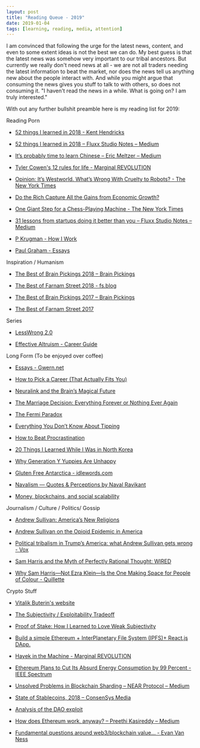```yaml
---
layout: post
title: "Reading Queue - 2019"
date: 2019-01-04
tags: [learning, reading, media, attention]
---
```


I am convinced that following the urge for the latest news, content, and even to some extent ideas is not the best we can do.
My best guess is that the latest news was somehow very important to our tribal ancestors.
But currently we really don't need news at all -
we are not all traders needing the latest information to beat the market, nor does the news tell us anything new about the people interact with.
And while you might argue that consuming the news gives you stuff to talk to with others, so does not consuming it.
"I haven't read the news in a while. What is going on? I am truly interested."

With out any further bullshit preamble here is my reading list for 2019:

Reading Porn

- [52 things I learned in 2018 - Kent Hendricks](https://kenthendricks.com/52-things-i-learned-in-2018/)

- [52 things I learned in 2018 – Fluxx Studio Notes – Medium](https://medium.com/fluxx-studio-notes/52-things-i-learned-in-2018-b07fc110d8e1)

- [It’s probably time to learn Chinese – Eric Meltzer – Medium](https://medium.com/@wheatpond/its-probably-time-to-learn-chinese-63587376c2d2)

- [Tyler Cowen's 12 rules for life - Marginal REVOLUTION](https://marginalrevolution.com/marginalrevolution/2018/01/tyler-cowens-12-rules-life.html)

- [Opinion: It’s Westworld. What’s Wrong With Cruelty to Robots? - The New York Times](https://www.nytimes.com/2018/04/23/opinion/westworld-conscious-robots-morality.html?utm_source=Sam+Harris+Newsletter&utm_campaign=7003ba28a2-EMAIL_CAMPAIGN_2018_04_23&utm_medium=email&utm_term=0_f1c2a2c9db-7003ba28a2-208036197&mc_cid=7003ba28a2&mc_eid=1d6a6e535c)

- [Do the Rich Capture All the Gains from Economic Growth?](https://medium.com/@russroberts/do-the-rich-capture-all-the-gains-from-economic-growth-c96d93101f9c)

- [One Giant Step for a Chess-Playing Machine - The New York Times](https://www.nytimes.com/2018/12/26/science/chess-artificial-intelligence.html)

- [31 lessons from startups doing it better than you – Fluxx Studio Notes – Medium](https://medium.com/fluxx-studio-notes/31-lessons-from-startups-doing-it-better-than-you-a3c9cee4165c)

- [P Krugman - How I Work](https://www.princeton.edu/~pkrugman/howiwork.html)

- [Paul Graham - Essays](http://paulgraham.com/articles.html)

Inspiration / Humanism

- [The Best of Brain Pickings 2018 – Brain Pickings](https://www.brainpickings.org/2018/12/27/best-of-brain-pickings-2018/)

- [The Best of Farnam Street 2018 - fs.blog](https://fs.blog/2018/12/best-of-farnam-street-2018/)

- [The Best of Brain Pickings 2017 – Brain Pickings](https://www.brainpickings.org/2017/12/28/best-of-brain-pickings-2017/)

- [The Best of Farnam Street 2017](https://fs.blog/2017/12/best-farnam-street-2017/)

Series

- [LessWrong 2.0](https://www.lesswrong.com/rationality)

- [Effective Altruism - Career Guide](https://80000hours.org/career-guide/)

Long Form (To be enjoyed over coffee)

- [Essays - Gwern.net](https://www.gwern.net/)

- [How to Pick a Career (That Actually Fits You)](https://waitbutwhy.com/2018/04/picking-career.html)

- [Neuralink and the Brain’s Magical Future](https://waitbutwhy.com/2017/04/neuralink.html)

- [The Marriage Decision: Everything Forever or Nothing Ever Again](https://waitbutwhy.com/2016/09/marriage-decision.html)

- [The Fermi Paradox](https://waitbutwhy.com/2014/05/fermi-paradox.html)

- [Everything You Don’t Know About Tipping](https://waitbutwhy.com/2014/04/everything-dont-know-tipping.html)

- [How to Beat Procrastination](https://waitbutwhy.com/2013/11/how-to-beat-procrastination.html)

- [20 Things I Learned While I Was in North Korea](https://waitbutwhy.com/2013/09/20-things-i-learned-while-i-was-in.html)

- [Why Generation Y Yuppies Are Unhappy](https://waitbutwhy.com/2013/09/why-generation-y-yuppies-are-unhappy.html)

- [Gluten Free Antarctica - idlewords.com](https://idlewords.com/2018/12/gluten_free_antarctica.htm)

- [Navalism — Quotes & Perceptions by Naval Ravikant](https://medium.com/@noahmadden/navalism-quotes-perceptions-by-naval-ravikant-a5fd60ac5788)

- [Money, blockchains, and social scalability](https://unenumerated.blogspot.com/2017/02/money-blockchains-and-social-scalability.html)

Journalism / Culture / Politics/ Gossip

- [Andrew Sullivan: America’s New Religions](https://nymag.com/intelligencer/2018/12/andrew-sullivan-americas-new-religions.html)

- [Andrew Sullivan on the Opioid Epidemic in America](https://nymag.com/intelligencer/2018/02/americas-opioid-epidemic.html)

- [Political tribalism in Trump’s America: what Andrew Sullivan gets wrong - Vox](https://www.vox.com/policy-and-politics/2018/12/11/18131370/andrew-sullivan-religion-tribalism-christianity-trump?utm_campaign=ezraklein&utm_content=chorus&utm_medium=social&utm_source=twitter)

- [Sam Harris and the Myth of Perfectly Rational Thought: WIRED](https://www.wired.com/story/sam-harris-and-the-myth-of-perfectly-rational-thought/)

- [Why Sam Harris—Not Ezra Klein—Is the One Making Space for People of Colour - Quillette](https://quillette.com/2018/05/28/sam-harris-not-ezra-klein-one-making-space-people-colour/)


Crypto Stuff

- [Vitalik Buterin's website](https://vitalik.ca/)

- [The Subjectivity / Exploitability Tradeoff](https://blog.ethereum.org/2015/02/14/subjectivity-exploitability-tradeoff/)

- [Proof of Stake: How I Learned to Love Weak Subjectivity](https://blog.ethereum.org/2014/11/25/proof-stake-learned-love-weak-subjectivity/)

- [Build a simple Ethereum + InterPlanetary File System (IPFS)+ React.js DApp.](https://itnext.io/build-a-simple-ethereum-interplanetary-file-system-ipfs-react-js-dapp-23ff4914ce4e)

- [Hayek in the Machine - Marginal REVOLUTION](https://marginalrevolution.com/marginalrevolution/2019/01/hayek-in-the-machine.html)

- [Ethereum Plans to Cut Its Absurd Energy Consumption by 99 Percent - IEEE Spectrum](https://spectrum.ieee.org/computing/networks/ethereum-plans-to-cut-its-absurd-energy-consumption-by-99-percent)

- [Unsolved Problems in Blockchain Sharding – NEAR Protocol – Medium](https://medium.com/nearprotocol/unsolved-problems-in-blockchain-sharding-2327d6517f43)

- [State of Stablecoins, 2018 – ConsenSys Media](https://media.consensys.net/the-state-of-stablecoins-2018-79ccb9988e63)

- [Analysis of the DAO exploit](http://hackingdistributed.com/2016/06/18/analysis-of-the-dao-exploit/)

- [How does Ethereum work, anyway? – Preethi Kasireddy – Medium](https://medium.com/@preethikasireddy/how-does-ethereum-work-anyway-22d1df506369)

- [Fundamental questions around web3/blockchain value... - Evan Van Ness](https://www.evanvanness.com/post/180338466391/fundamental-questions-around-web3blockchain-value)
